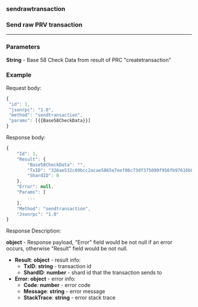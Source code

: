 ### sendrawtransaction
### Send raw PRV transaction
---
### Parameters

**String** - Base 58 Check Data from result of PRC "createtransaction"

### Example

Request body:
```javascript
{
 "id": 1,
 "jsonrpc": "1.0",
 "method": "sendtransaction",
 "params": [{{Base58CheckData}}]
}
```
Response body:
```javascript
{
    "Id": 1,
    "Result": {
        "Base58CheckData": "",
        "TxID": "326ae532c69bcc2acae5865e7eef06c73df375099f956fb97616b8c8889fc4d2",
        "ShardID": 0
    },
    "Error": null,
    "Params": [
        ...
    ],
    "Method": "sendtransaction",
    "Jsonrpc": "1.0"
}
```
Response Description:

**object** - Response payload, "Error" field would be not null if an error occurs, otherwise "Result" field would be not null.

- **Result**: **object** - result info:
  - **TxID**: **string** - transaction id
  - **ShardID**: **number** - shard id that the transaction sends to
- **Error**: **object** - error info:
  - **Code**: **number** - error code
  - **Message**: **string** - error message
  - **StackTrace**: **string** - error stack trace
